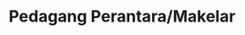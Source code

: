 ---
id: 93
title : Pedagang Perantara/Makelar
linkurl: https://gumroad.com/l/makelar/pajakresources
fitur: aspekpajak
category: aspekpajak
createdTime : 31/08/2019
modifiedTime : 27/12/2019
topik: Versi Ringan
img: broker.png
---